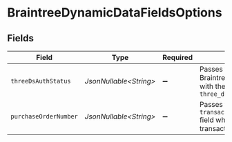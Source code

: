 # BraintreeDynamicDataFieldsOptions


## Fields

| Field                                                                                                                   | Type                                                                                                                    | Required                                                                                                                | Description                                                                                                             | Example                                                                                                                 |
| ----------------------------------------------------------------------------------------------------------------------- | ----------------------------------------------------------------------------------------------------------------------- | ----------------------------------------------------------------------------------------------------------------------- | ----------------------------------------------------------------------------------------------------------------------- | ----------------------------------------------------------------------------------------------------------------------- |
| `threeDsAuthStatus`                                                                                                     | *JsonNullable\<String>*                                                                                                 | :heavy_minus_sign:                                                                                                      | Passes the 3DS status to the Braintree API using `customFields` with the key set to the value of `three_ds_auth_status` | threeDStatus                                                                                                            |
| `purchaseOrderNumber`                                                                                                   | *JsonNullable\<String>*                                                                                                 | :heavy_minus_sign:                                                                                                      | Passes the `transaction.purchaseOrderNumber` field when creating a new transaction.                                     | po-12345                                                                                                                |